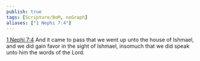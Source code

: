 ```yaml
---
publish: true
tags: [Scripture/BoM, noGraph]
aliases: ["1 Nephi 7:4"]
---
```

[1 Nephi 7:4](https://churchofjesuschrist.org/study/scriptures/bofm/1-ne/7?lang=eng&id=p4#p4) And it came to pass that we went up unto the house of Ishmael, and we did gain favor in the sight of Ishmael, insomuch that we did speak unto him the words of the Lord.
